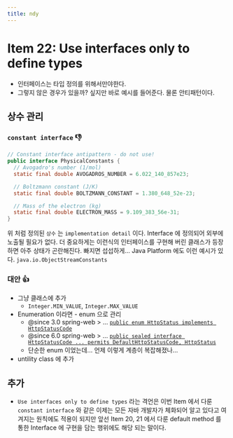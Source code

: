```yaml
---
title: ndy
---
```


# Item 22: Use interfaces only to define types

- 인터페이스는 타입 정의를 위해서만야한다.
- 그렇지 않은 경우가 있을까? 싶지만 바로 예시를 들어준다. 물론 안티패턴이다.

## 상수 관리

### `constant interface` 👎

```java
// Constant interface antipattern - do not use! 
public interface PhysicalConstants { 
  // Avogadro's number (1/mol)
  static final double AVOGADROS_NUMBER = 6.022_140_857e23; 

  // Boltzmann constant (J/K) 
  static final double BOLTZMANN_CONSTANT = 1.380_648_52e-23;

  // Mass of the electron (kg) 
  static final double ELECTRON_MASS = 9.109_383_56e-31;
}
```
위 처럼 정의된 `상수` 는 `implementation detail` 이다. Interface 에 정의되어 외부에 노출될 필요가 없다. 더 중요하게는 이런식의 인터페이스를 구현해 버린 클래스가 등장하면 아주 상태가 곤란해진다. 빠지면 섭섭하게... Java Platform 에도 이런 예시가 있다. `java.io.ObjectStreamConstants`

### 대안 👍

- 그냥 클래스에 추가 
	- `Integer.MIN_VALUE`, `Integer.MAX_VALUE`
- Enumeration 이라면 - enum 으로 관리
	- @since 3.0 spring-web > ... [`public enum HttpStatus implements HttpStatusCode`](https://github.com/spring-projects/spring-framework/blob/main/spring-web/src/main/java/org/springframework/http/HttpStatus.java)
	- @since 6.0 spring-web > ... [`public sealed interface HttpStatusCode ... permits DefaultHttpStatusCode, HttpStatus`](https://github.com/spring-projects/spring-framework/blob/main/spring-web/src/main/java/org/springframework/http/HttpStatusCode.java)
	- 단순한 enum 이었는데... 언제 이렇게 계층이 복잡해졌나...
- untility class 에 추가

## 추가

- `Use interfaces only to define types` 라는 격언은 이번 Item 에서 다룬 `constant interface` 와 같은 이제는 모든 자바 개발자가 체화되어 알고 있다고 여겨지는 원칙에도 적용이 되지만 앞선 Item 20, 21 에서 다룬 default method 를 통한 Interface 에 구현을 담는 행위에도 해당 되는 말이다.